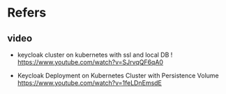 # Refers

## video

- keycloak cluster on kubernetes with ssl and local DB !
<https://www.youtube.com/watch?v=SJrvqQF6qA0>

- Keycloak Deployment on Kubernetes Cluster with Persistence Volume
<https://www.youtube.com/watch?v=1feLDnEmsdE>
